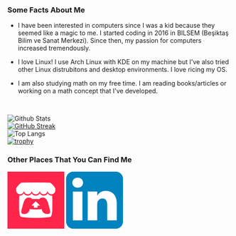 ### **Some Facts About Me**

- I have been interested in computers since I was a kid because they seemed like a magic to me. I started coding in 2016 in BILSEM (Beşiktaş Bilim ve Sanat Merkezi). Since then, my passion for computers increased tremendously.

- I love Linux! I use Arch Linux with KDE on my machine but I've also tried other Linux distrubitons and desktop environments. I love ricing my OS.

- I am also studying math on my free time. I am reading books/articles or working on a math concept that I've developed.

<br>

![Github Stats](https://github-readme-stats.vercel.app/api?username=DolphyWind&show_icons=true&theme=tokyonight)  
[![GitHub Streak](https://streak-stats.demolab.com?user=DolphyWind&theme=tokyonight&border_radius=5&date_format=M%20j%5B%2C%20Y%5D)](https://git.io/streak-stats)  
![Top Langs](https://github-readme-stats.vercel.app/api/top-langs/?username=DolphyWind&hide=Makefile&langs_count=6&layout=compact&theme=tokyonight)  
[![trophy](https://github-profile-trophy.vercel.app/?username=DolphyWind&theme=discord&no-bg=true&no-frame=true)](https://github.com/ryo-ma/github-profile-trophy)
<br>

### **Other Places That You Can Find Me**
[![itch.io](itch.png)](https://dolphywind.itch.io/)
[![linkedin.com](linkedin.png)](https://www.linkedin.com/in/yunus-emre-ayd%C4%B1n-456321253/)
